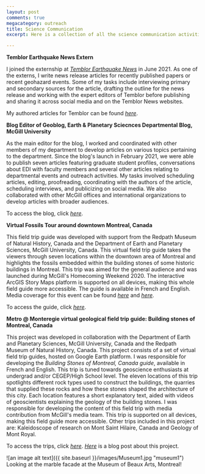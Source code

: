 ```yaml
---
layout: post
comments: true
megacategory: outreach
title: Science Communication 
excerpt: Here is a collection of all the science communication activities that I have been involved with. 

---
```



**Temblor Earthquake News Extern**
 
   I joined the externship at _[Temblor Earthquake News](https://temblor.net/about-temblor/)_ in June 2021. As one of the externs, I write news release articles for recently   published papers or recent geohazard events. Some of my tasks include interviewing primary and secondary sources for the article, drafting the outline for the news release and working with the expert editors of Temblor before publishing and sharing it across social media and on the Temblor News websites.

My authored articles for Temblor can be found _[here](https://temblor.net/discoveries/scientists-unravel-indias-2021-chamoli-disaster-12972/)_. 
 
**Blog Editor of Geoblog, Earth & Planetary Sciecnces Departmental Blog, McGill University**

As the main editor for the blog, I worked and coordinated with other members of my department to develop articles on various topics pertaining to the department. Since the blog's launch in February 2021, we were able to publish seven articles featuring graduate student profiles, conversations about EDI with faculty members and several other articles relating to departmental events and outreach activities. My tasks involved scheduling articles, editing, proofreading, coordinating with the authors of the article, scheduling interviews, and publicizing on social media. We also collaborated with other McGill offices and international organizations to develop articles with broader audiences. 

To access the blog, click _[here](https://blogs.mcgill.ca/eps/2021/02/27/what-it-feels-like-to-be-queer-in-the-earth-sciences/)_. 


**Virtual Fossils Tour around downtown Montreal, Canada**
 
  This field trip guide was developed with support from the Redpath Museum of Natural History, Canada and the Department of Earth and Planetary Sciences, McGill University, Canada. This virtual field trip guide takes the viewers through seven locations within the downtown area of Montreal and highlights the fossils embedded within the building stones of some historic buildings in Montreal. This trip was aimed for the general audience and was launched during McGill's Homecoming Weekend 2020. The interactive ArcGIS Story Maps platform is supported on all devices, making this whole field guide more accessible. The guide is available in French and English. Media coverage for this event can be found _[here](http://www.mcgilltribune.com/sci-tech/taking-a-virtual-tour-of-mcgills-stones-and-fossils-10142020/)_ and _[here](https://www.mcgill.ca/ose/channels/news/storytelling-points-compass-how-story-maps-can-bring-life-conference-and-course-learning-experiences-328243)_. 

To access the guide, click _[here](https://storymaps.arcgis.com/stories/4b13fca565ae47fc985553f72690caac)_.  


**Metro @ Monteregie virtual geological field trip guide: Building stones of Montreal, Canada**

  This project was developed in collaboration with the Department of Earth and Planetary Sciences, McGill University, Canada and the Redpath Museum of Natural History, Canada. This project consists of a set of virtual field trip guides, hosted on Google Earth platform. I was responsible for developing the *Building Stones of Montreal, Canada guide*, available in French and English. This trip is tuned towards geoscience enthusiasts at undergrad and/or CEGEP/High School level. The eleven locations of this trip spotlights different rock types used to construct the buildings, the quarries that supplied these rocks and how these stones shaped the architecture of this city. Each location features a short explanatory text, aided with videos of geoscientists explaining the geology of the building stones. I was responsible for developing the content of this field trip with media contribution from McGill's media team. This trip is supported on all devices, making this field guide more accessible. Other trips included in this project are: Kaleidoscope of research on Mont Saint Hilaire, Canada and Geology of Mont Royal. 

To access the trips, click _[here](https://www.mcgill.ca/eps/virtual-fieldtrips)_. _[Here](https://www.winstepforward.org/blog/2020/10/field-trips-time-covid-19/)_ is a blog post about this project. 

![an image alt text]({{ site.baseurl }}/images/Museum1.jpg "museum1") Looking at the marble facade at the Museum of Beaux Arts, Montreal!








